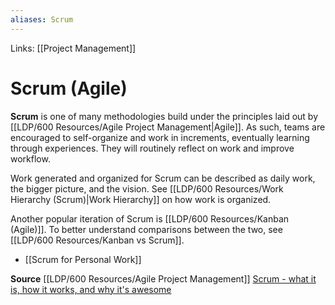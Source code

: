 ```yaml
---
aliases: Scrum
---
```

Links: [[Project Management]]
# Scrum (Agile)
**Scrum** is one of many methodologies build under the principles laid out by [[LDP/600 Resources/Agile Project Management|Agile]]. As such, teams are encouraged to self-organize and work in increments, eventually learning through experiences. They will routinely reflect on work and improve workflow.

Work generated and organized for Scrum can be described as daily work, the bigger picture, and the vision. See [[LDP/600 Resources/Work Hierarchy (Scrum)|Work Hierarchy]] on how work is organized.

Another popular iteration of Scrum is [[LDP/600 Resources/Kanban (Agile)]]. To better understand comparisons between the two, see [[LDP/600 Resources/Kanban vs Scrum]].

- [[Scrum for Personal Work]]

**Source**
[[LDP/600 Resources/Agile Project Management]]
[Scrum - what it is, how it works, and why it's awesome](https://www.atlassian.com/agile/scrum)